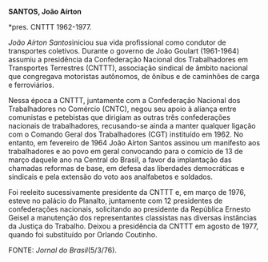 **SANTOS, João Aírton**

\*pres. CNTTT 1962-1977.

*João Aírton Santos*iniciou sua vida profissional como condutor de
transportes coletivos. Durante o governo de João Goulart (1961-1964)
assumiu a presidência da Confederação Nacional dos Trabalhadores em
Transportes Terrestres (CNTTT), associação sindical de âmbito nacional
que congregava motoristas autônomos, de ônibus e de caminhões de carga e
ferroviários.

Nessa época a CNTTT, juntamente com a Confederação Nacional dos
Trabalhadores no Comércio (CNTC), negou seu apoio à aliança entre
comunistas e petebistas que dirigiam as outras três confederações
nacionais de trabalhadores, recusando-se ainda a manter qualquer ligação
com o Comando Geral dos Trabalhadores (CGT) instituído em 1962. No
entanto, em fevereiro de 1964 João Aírton Santos assinou um manifesto
aos trabalhadores e ao povo em geral convocando para o comício de 13 de
março daquele ano na Central do Brasil, a favor da implantação das
chamadas reformas de base, em defesa das liberdades democráticas e
sindicais e pela extensão do voto aos analfabetos e soldados.

Foi reeleito sucessivamente presidente da CNTTT e, em março de 1976,
esteve no palácio do Planalto, juntamente com 12 presidentes de
confederações nacionais, solicitando ao presidente da República Ernesto
Geisel a manutenção dos representantes classistas nas diversas
instâncias da Justiça do Trabalho. Deixou a presidência da CNTTT em
agosto de 1977, quando foi substituído por Orlando Coutinho.

FONTE: *Jornal do Brasil*(5/3/76).

 
